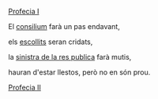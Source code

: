 [Profecia I](https://twitter.com/CronicaProcesum/status/1341068173618065408)

El [consilium](https://github.com/raulmagdalena/CronicaProcesum/blob/main/Glosari.md#consilium) farà un pas endavant,

els [escollits](https://github.com/raulmagdalena/CronicaProcesum/blob/main/Glosari.md#escollits) seran cridats,

la [sinistra de la res publica](https://github.com/raulmagdalena/CronicaProcesum/blob/main/Glosari.md#sinistra) farà mutis,

hauran d'estar llestos, però no en són prou.

<a name="II"></a>[Profecia II]()



